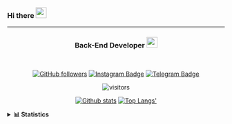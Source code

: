 ### Hi there <img height="25" width="25"  src="https://camo.githubusercontent.com/35d3d11359a49bf12aebb834cc13fd81b95eff4e/68747470733a2f2f6d656469612e67697068792e636f6d2f6d656469612f6876524a434c467a6361737252346961377a2f67697068792e676966">

<hr>

<div align="center">
  
### Back-End Developer <img height="25" src="https://camo.githubusercontent.com/40dff491d4e8123af55298ef908faedb66c463e5/68747470733a2f2f6d656469612e67697068792e636f6d2f6d656469612f57556c706c634d704f43456d5447427442572f67697068792e676966">
 
</div>

<br>

<div align="center">

[![GitHub followers](https://img.shields.io/github/followers/hanifazzuhdi?label=Follow&style=social)](https://github.com/hanifazzuhdi/?tab=follow) 
[![Instagram Badge](https://img.shields.io/badge/-hanifazzuhdi-blue?style=social&logo=Instagram&link=https://www.instagram.com/hnfhanif52/)](https://www.instagram.com/hnfhanif52/)
[![Telegram Badge](https://img.shields.io/badge/-hanifazzuhdi-blue?style=social&logo=telegram&link=https://www.t.me/hanif0198/)](https://www.t.me/hanif0198/) 

![visitors](https://visitor-badge.glitch.me/badge?page_id=hanifazzuhdi.hanifazzuhdi)

[![Github stats](https://github-readme-stats.vercel.app/api?username=hanifazzuhdi&count_private=true&title_color=333&text_color=777&show_icons=true&icon_color=333&line_height=20px)](https://github.com/hanifazzuhdi)
[![Top Langs'](https://github-readme-stats.vercel.app/api/top-langs/?username=hanifazzuhdi&layout=compact)](https://github.com/hanifazzuhdi) 

 </div>
 
<details>
  <summary><b> 📊 Statistics </b></summary>
  
  <br/>
  
  <!--START_SECTION:waka-->
![Lines of code](https://img.shields.io/badge/From%20Hello%20World%20I%27ve%20Written-6.2%20million%20lines%20of%20code-blue)

**🐱 My Github Data** 

> 🏆 432 Contributions in the Year 2021
 > 
> 📦 231.2 kB Used in Github's Storage 
 > 
> 🚫 Not Opted to Hire
 > 
> 📜 21 Public Repositories 
 > 
> 🔑 16 Private Repositories  
 > 
**I'm an Early 🐤** 

```text
🌞 Morning    268 commits    ██████████░░░░░░░░░░░░░░░   42.27% 
🌆 Daytime    220 commits    ████████░░░░░░░░░░░░░░░░░   34.7% 
🌃 Evening    116 commits    ████░░░░░░░░░░░░░░░░░░░░░   18.3% 
🌙 Night      30 commits     █░░░░░░░░░░░░░░░░░░░░░░░░   4.73%

```
📅 **I'm Most Productive on Tuesday** 

```text
Monday       82 commits     ███░░░░░░░░░░░░░░░░░░░░░░   12.93% 
Tuesday      125 commits    █████░░░░░░░░░░░░░░░░░░░░   19.72% 
Wednesday    98 commits     ███░░░░░░░░░░░░░░░░░░░░░░   15.46% 
Thursday     111 commits    ████░░░░░░░░░░░░░░░░░░░░░   17.51% 
Friday       77 commits     ███░░░░░░░░░░░░░░░░░░░░░░   12.15% 
Saturday     81 commits     ███░░░░░░░░░░░░░░░░░░░░░░   12.78% 
Sunday       60 commits     ██░░░░░░░░░░░░░░░░░░░░░░░   9.46%

```


📊 **This Week I Spent My Time On** 

```text
⌚︎ Time Zone: Asia/Jakarta

💬 Programming Languages: 
Blade Template           24 hrs 5 mins       ██████████████░░░░░░░░░░░   58.39% 
PHP                      9 hrs 41 mins       █████░░░░░░░░░░░░░░░░░░░░   23.48% 
SCSS                     7 hrs 15 mins       ████░░░░░░░░░░░░░░░░░░░░░   17.57% 
CSS                      6 mins              ░░░░░░░░░░░░░░░░░░░░░░░░░   0.26% 
JavaScript               4 mins              ░░░░░░░░░░░░░░░░░░░░░░░░░   0.17%

🔥 Editors: 
VS Code                  41 hrs 16 mins      █████████████████████████   100.0%

💻 Operating System: 
Mac                      41 hrs 16 mins      █████████████████████████   100.0%

```


 Last Updated on 29/06/2021
<!--END_SECTION:waka-->
</details>
